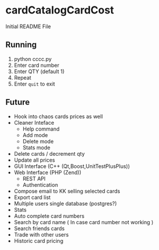 cardCatalogCardCost
===================

Initial README File

Running
-------

1. python cccc.py
2. Enter card number
3. Enter QTY (default 1)
4. Repeat
5. Enter `quit` to exit

Future
------

* Hook into chaos cards prices as well
* Cleaner Inteface
    * Help command
    * Add mode
    * Delete mode
    * Stats mode    
* Delete cards / decrement qty 
* Update all prices
* GUI Interface (C++ (Qt,Boost,UnitTestPlusPlus))
* Web Interface (PHP (Zend))
    * REST API
    * Authentication
* Compose email to KK selling selected cards
* Export card list
* Multiple users single database (postgres?)
* Stats
* Auto complete card numbers 
* Search by card name ( In case card number not working )
* Search friends cards
* Trade with other users
* Historic card pricing 
